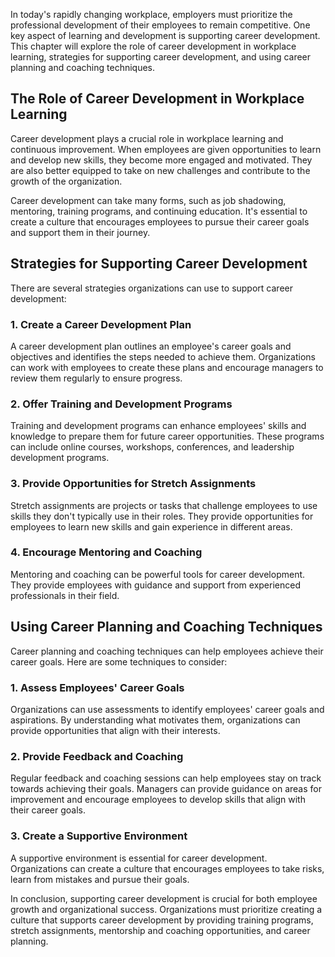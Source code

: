 
In today's rapidly changing workplace, employers must prioritize the professional development of their employees to remain competitive. One key aspect of learning and development is supporting career development. This chapter will explore the role of career development in workplace learning, strategies for supporting career development, and using career planning and coaching techniques.

The Role of Career Development in Workplace Learning
----------------------------------------------------

Career development plays a crucial role in workplace learning and continuous improvement. When employees are given opportunities to learn and develop new skills, they become more engaged and motivated. They are also better equipped to take on new challenges and contribute to the growth of the organization.

Career development can take many forms, such as job shadowing, mentoring, training programs, and continuing education. It's essential to create a culture that encourages employees to pursue their career goals and support them in their journey.

Strategies for Supporting Career Development
--------------------------------------------

There are several strategies organizations can use to support career development:

### 1. Create a Career Development Plan

A career development plan outlines an employee's career goals and objectives and identifies the steps needed to achieve them. Organizations can work with employees to create these plans and encourage managers to review them regularly to ensure progress.

### 2. Offer Training and Development Programs

Training and development programs can enhance employees' skills and knowledge to prepare them for future career opportunities. These programs can include online courses, workshops, conferences, and leadership development programs.

### 3. Provide Opportunities for Stretch Assignments

Stretch assignments are projects or tasks that challenge employees to use skills they don't typically use in their roles. They provide opportunities for employees to learn new skills and gain experience in different areas.

### 4. Encourage Mentoring and Coaching

Mentoring and coaching can be powerful tools for career development. They provide employees with guidance and support from experienced professionals in their field.

Using Career Planning and Coaching Techniques
---------------------------------------------

Career planning and coaching techniques can help employees achieve their career goals. Here are some techniques to consider:

### 1. Assess Employees' Career Goals

Organizations can use assessments to identify employees' career goals and aspirations. By understanding what motivates them, organizations can provide opportunities that align with their interests.

### 2. Provide Feedback and Coaching

Regular feedback and coaching sessions can help employees stay on track towards achieving their goals. Managers can provide guidance on areas for improvement and encourage employees to develop skills that align with their career goals.

### 3. Create a Supportive Environment

A supportive environment is essential for career development. Organizations can create a culture that encourages employees to take risks, learn from mistakes and pursue their goals.

In conclusion, supporting career development is crucial for both employee growth and organizational success. Organizations must prioritize creating a culture that supports career development by providing training programs, stretch assignments, mentorship and coaching opportunities, and career planning.
